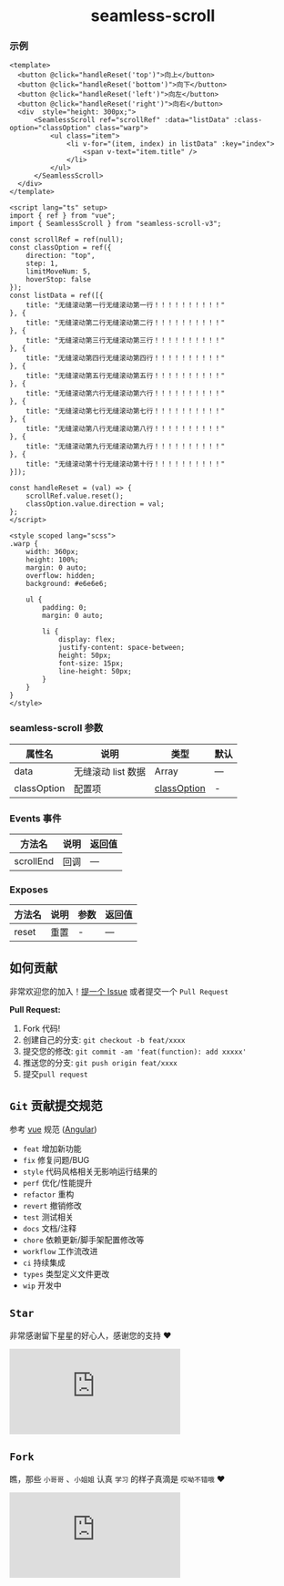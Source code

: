 <h1 align="center">seamless-scroll</h1>


### 示例

```vue
<template>
  <button @click="handleReset('top')">向上</button>
  <button @click="handleReset('bottom')">向下</button>
  <button @click="handleReset('left')">向左</button>
  <button @click="handleReset('right')">向右</button>
  <div  style="height: 300px;">
      <SeamlessScroll ref="scrollRef" :data="listData" :class-option="classOption" class="warp">
          <ul class="item">
              <li v-for="(item, index) in listData" :key="index">
                  <span v-text="item.title" />
              </li>
          </ul>
      </SeamlessScroll>
  </div>
</template>

<script lang="ts" setup>
import { ref } from "vue";
import { SeamlessScroll } from "seamless-scroll-v3";

const scrollRef = ref(null);
const classOption = ref({
    direction: "top",
    step: 1,
    limitMoveNum: 5,
    hoverStop: false
});
const listData = ref([{
    title: "无缝滚动第一行无缝滚动第一行！！！！！！！！！！"
}, {
    title: "无缝滚动第二行无缝滚动第二行！！！！！！！！！！"
}, {
    title: "无缝滚动第三行无缝滚动第三行！！！！！！！！！！"
}, {
    title: "无缝滚动第四行无缝滚动第四行！！！！！！！！！！"
}, {
    title: "无缝滚动第五行无缝滚动第五行！！！！！！！！！！"
}, {
    title: "无缝滚动第六行无缝滚动第六行！！！！！！！！！！"
}, {
    title: "无缝滚动第七行无缝滚动第七行！！！！！！！！！！"
}, {
    title: "无缝滚动第八行无缝滚动第八行！！！！！！！！！！"
}, {
    title: "无缝滚动第九行无缝滚动第九行！！！！！！！！！！"
}, {
    title: "无缝滚动第十行无缝滚动第十行！！！！！！！！！！"
}]);

const handleReset = (val) => {
    scrollRef.value.reset();
    classOption.value.direction = val;
};
</script>

<style scoped lang="scss">
.warp {
    width: 360px;
    height: 100%;
    margin: 0 auto;
    overflow: hidden;
    background: #e6e6e6;

    ul {
        padding: 0;
        margin: 0 auto;

        li {
            display: flex;
            justify-content: space-between;
            height: 50px;
            font-size: 15px;
            line-height: 50px;
        }
    }
}
</style>
```

### seamless-scroll 参数

| 属性名 | 说明 | 类型 | 默认 |
| --- | --- | --- | --- |
| data | 无缝滚动 list 数据 | Array | — |
| classOption | 配置项 | [classOption](https://chenxuan0000.github.io/vue-seamless-scroll/guide/properties.html#classoption) | - |

### Events 事件

| 方法名 | 说明 | 返回值 |
| --- | --- | --- |
| scrollEnd | 回调 | — |

### Exposes

| 方法名 | 说明 | 参数 | 返回值 |
| --- | --- | --- | --- |
| reset | 重置 | - | — |

## 如何贡献

非常欢迎您的加入！[提一个 Issue](https://github.com/Yolo-00/seamless-scroll/issues/new/choose) 或者提交一个 `Pull Request`

**Pull Request:**

1. Fork 代码!
2. 创建自己的分支: `git checkout -b feat/xxxx`
3. 提交您的修改: `git commit -am 'feat(function): add xxxxx'`
4. 推送您的分支: `git push origin feat/xxxx`
5. 提交`pull request`

## `Git` 贡献提交规范

参考 [vue](https://github.com/vuejs/vue/blob/dev/.github/COMMIT_CONVENTION.md) 规范 ([Angular](https://github.com/conventional-changelog/conventional-changelog/tree/master/packages/conventional-changelog-angular))

- `feat` 增加新功能
- `fix` 修复问题/BUG
- `style` 代码风格相关无影响运行结果的
- `perf` 优化/性能提升
- `refactor` 重构
- `revert` 撤销修改
- `test` 测试相关
- `docs` 文档/注释
- `chore` 依赖更新/脚手架配置修改等
- `workflow` 工作流改进
- `ci` 持续集成
- `types` 类型定义文件更改
- `wip` 开发中

## `Star`

非常感谢留下星星的好心人，感谢您的支持 ❤️

[![Stargazers repo roster for Yolo-00/seamless-scroll](https://bytecrank.com/nastyox/reporoster/php/stargazersSVG.php?user=Yolo-00&repo=seamless-scroll)](https://github.com/Yolo-00/seamless-scroll/stargazers)

## `Fork`

瞧，那些 `小哥哥` 、`小姐姐` 认真 `学习` 的样子真滴是 `哎呦不错哦` ❤️

[![Forkers repo roster for Yolo-00/seamless-scroll](https://bytecrank.com/nastyox/reporoster/php/forkersSVG.php?user=Yolo-00&repo=seamless-scroll)](https://github.com/Yolo-00/seamless-scroll/network/members)
